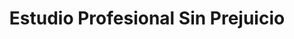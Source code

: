 ---
title: "Estudio Profesional Sin Prejuicio"
url: /quilpue/estudio-profesional-sin-prejuicio/
shop: tatuaje
---